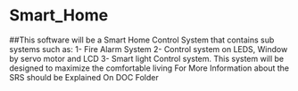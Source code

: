 # Smart_Home
##This software will be a Smart Home Control System that contains sub systems such as:
1- Fire Alarm System
2- Control system on LEDS, Window by servo motor and LCD 
3- Smart light Control system. 
This system will be designed to maximize the comfortable living
For More Information about the SRS should be Explained On DOC Folder